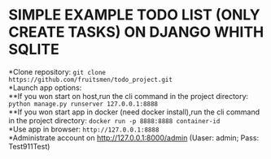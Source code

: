 # SIMPLE EXAMPLE TODO LIST (ONLY CREATE TASKS) ON DJANGO WHITH SQLITE
*Clone repository: ```git clone https://github.com/fruitsmen/todo_project.git```  
*Launch app options:  
**If you won start on host,run the cli command in the project directory: ```python manage.py runserver 127.0.0.1:8888```  
**If you won start app in docker (need docker install),run the cli command in the project directory: ```docker run -p 8888:8888 container-id```  
*Use app in browser: ```http://127.0.0.1:8888```  
*Administrate account on http://127.0.0.1:8000/admin (Uaser: admin; Pass: Test911Test)  

